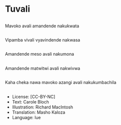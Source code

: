 # Tuvali

##
Mavoko avali amandende nakukwata

##
Vipamba vivali vyavindende nakwasa

##
Amandende meso avali nakumona

##
Amandende matwitwi avali nakwivwa

##
Kaha cheka nawa mavoko azangi avali nakukumbachila

##
* License: [CC-BY-NC]
* Text: Carole Bloch
* Illustration: Richard MacIntosh
* Translation: Masho Kaloza
* Language: lue
